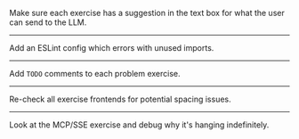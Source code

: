 Make sure each exercise has a suggestion in the text box for what the user can send to the LLM.

---

Add an ESLint config which errors with unused imports.

---

Add `TODO` comments to each problem exercise.

---

Re-check all exercise frontends for potential spacing issues.

---

Look at the MCP/SSE exercise and debug why it's hanging indefinitely.
